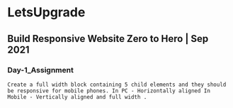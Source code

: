 # LetsUpgrade

## Build Responsive Website Zero to Hero | Sep 2021

### Day-1_Assignment
```
Create a full width block containing 5 child elements and they should be responsive for mobile phones. In PC - Horizontally aligned In Mobile - Vertically aligned and full width .
```
